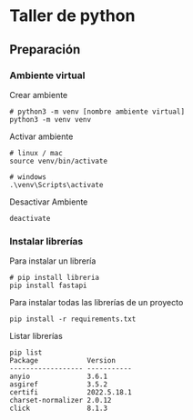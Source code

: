 # Taller de python

## Preparación

### Ambiente virtual

Crear ambiente

```
# python3 -m venv [nombre ambiente virtual]
python3 -m venv venv
```

Activar ambiente

```
# linux / mac
source venv/bin/activate

# windows
.\venv\Scripts\activate
```

Desactivar Ambiente

```
deactivate
```

### Instalar librerías

Para instalar un librería

```
# pip install libreria
pip install fastapi
```

Para instalar todas las librerías de un proyecto

```
pip install -r requirements.txt
```

Listar librerías

```
pip list
Package            Version
------------------ -----------
anyio              3.6.1
asgiref            3.5.2
certifi            2022.5.18.1
charset-normalizer 2.0.12
click              8.1.3
```
